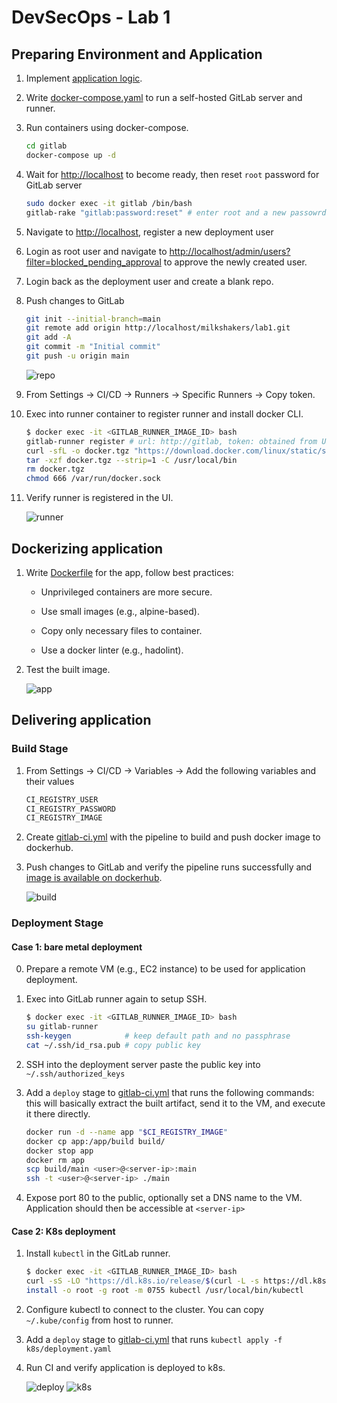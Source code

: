 # DevSecOps - Lab 1

## Preparing Environment and Application

1. Implement [application logic](./app/main.go).

2. Write [docker-compose.yaml](./gitlab/docker-compose.yaml) to run a self-hosted GitLab server and runner.

3. Run containers using docker-compose.

   ```bash
   cd gitlab
   docker-compose up -d
   ```

4. Wait for <http://localhost> to become ready, then reset `root` password for GitLab server

   ```bash
   sudo docker exec -it gitlab /bin/bash
   gitlab-rake "gitlab:password:reset" # enter root and a new passowrd
   ```

5. Navigate to <http://localhost>, register a new deployment user

6. Login as root user and navigate to <http://localhost/admin/users?filter=blocked_pending_approval> to approve the newly created user.

7. Login back as the deployment user and create a blank repo.

8. Push changes to GitLab

   ```bash
   git init --initial-branch=main
   git remote add origin http://localhost/milkshakers/lab1.git
   git add -A
   git commit -m "Initial commit"
   git push -u origin main
   ```

   ![repo](./images/repo.png)

9. From Settings -> CI/CD -> Runners -> Specific Runners -> Copy token.

10. Exec into runner container to register runner and install docker CLI.

    ```bash
    $ docker exec -it <GITLAB_RUNNER_IMAGE_ID> bash
    gitlab-runner register # url: http://gitlab, token: obtained from UI, type: shell
    curl -sfL -o docker.tgz "https://download.docker.com/linux/static/stable/x86_64/docker-20.10.9.tgz"
    tar -xzf docker.tgz --strip=1 -C /usr/local/bin
    rm docker.tgz
    chmod 666 /var/run/docker.sock
    ```

11. Verify runner is registered in the UI.

    ![runner](./images/runner.png)

## Dockerizing application

1. Write [Dockerfile](./app/Dockerfile) for the app, follow best practices:

   - Unprivileged containers are more secure.

   - Use small images (e.g., alpine-based).

   - Copy only necessary files to container.

   - Use a docker linter (e.g., hadolint).

2. Test the built image.

   ![app](./images/app.png)

## Delivering application

### Build Stage

1. From Settings -> CI/CD -> Variables -> Add the following variables and their values

   ```bash
   CI_REGISTRY_USER
   CI_REGISTRY_PASSWORD
   CI_REGISTRY_IMAGE
   ```

2. Create [gitlab-ci.yml](./.gitlab-ci.yml) with the pipeline to build and push docker image to dockerhub.

3. Push changes to GitLab and verify the pipeline runs successfully and [image is available on dockerhub](https://hub.docker.com/repository/docker/sh3b0/app).

   ![build](./images/build.png)

### Deployment Stage

#### Case 1: bare metal deployment

0. Prepare a remote VM (e.g., EC2 instance) to be used for application deployment.

1. Exec into GitLab runner again to setup SSH.

   ```bash
   $ docker exec -it <GITLAB_RUNNER_IMAGE_ID> bash
   su gitlab-runner
   ssh-keygen            # keep default path and no passphrase
   cat ~/.ssh/id_rsa.pub # copy public key 
   ```

2. SSH into the deployment server paste the public key into `~/.ssh/authorized_keys`

3. Add a `deploy` stage to [gitlab-ci.yml](./.gitlab-ci.yml) that runs the following commands: this will basically extract the built artifact, send it to the VM, and execute it there directly.

   ```bash
   docker run -d --name app "$CI_REGISTRY_IMAGE"
   docker cp app:/app/build build/
   docker stop app
   docker rm app
   scp build/main <user>@<server-ip>:main
   ssh -t <user>@<server-ip> ./main
   ```

4. Expose port 80 to the public, optionally set a DNS name to the VM. Application should then be accessible at `<server-ip>`

#### Case 2: K8s deployment

1. Install `kubectl` in the GitLab runner.

   ```bash
   $ docker exec -it <GITLAB_RUNNER_IMAGE_ID> bash
   curl -sS -LO "https://dl.k8s.io/release/$(curl -L -s https://dl.k8s.io/release/stable.txt)/bin/linux/amd64/kubectl"
   install -o root -g root -m 0755 kubectl /usr/local/bin/kubectl
   ```

2. Configure kubectl to connect to the cluster. You can copy `~/.kube/config` from host to runner.

3. Add a `deploy` stage to [gitlab-ci.yml](./.gitlab-ci.yml) that runs `kubectl apply -f k8s/deployment.yaml`

4. Run CI and verify application is deployed to k8s.

   ![deploy](./images/deploy.png)
   ![k8s](./images/k8s.png)
